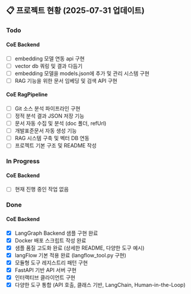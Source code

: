 ## 📋 프로젝트 현황 (2025-07-31 업데이트)

### Todo
#### CoE Backend
- [ ] embedding 모델 연동 api 구현
- [ ] vector db 쿼링 및 결과 다듬기
- [ ] embedding 모델을 models.json에 추가 및 관리 시스템 구현
- [ ] RAG 기능을 위한 문서 임베딩 및 검색 API 구현

#### CoE RagPipeline
- [ ] Git 소스 분석 파이프라인 구현
- [ ] 정적 분석 결과 JSON 저장 기능
- [ ] 문서 자동 수집 및 분석 (doc 폴더, refUrl)
- [ ] 개발표준문서 자동 생성 기능
- [ ] RAG 시스템 구축 및 벡터 DB 연동
- [ ] 프로젝트 기본 구조 및 README 작성

### In Progress
#### CoE Backend
- [ ] 현재 진행 중인 작업 없음

### Done
#### CoE Backend
- [X] LangGraph Backend 샘플 구현 완료
- [X] Docker 배포 스크립트 작성 완료
- [X] 샘플 품질 고도화 완료 (상세한 README, 다양한 도구 예시)
- [X] langFlow 기본 적용 완료 (langflow_tool.py 구현)
- [X] 모듈형 도구 레지스트리 패턴 구현
- [X] FastAPI 기반 API 서버 구현
- [X] 인터랙티브 클라이언트 구현
- [X] 다양한 도구 통합 (API 호출, 클래스 기반, LangChain, Human-in-the-Loop)